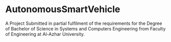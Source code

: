 # AutonomousSmartVehicle
A Project Submitted in partial fulfilment of the requirements for the Degree of Bachelor of Science in Systems and Computers Engineering from Faculty of Engineering at Al-Azhar University. 
